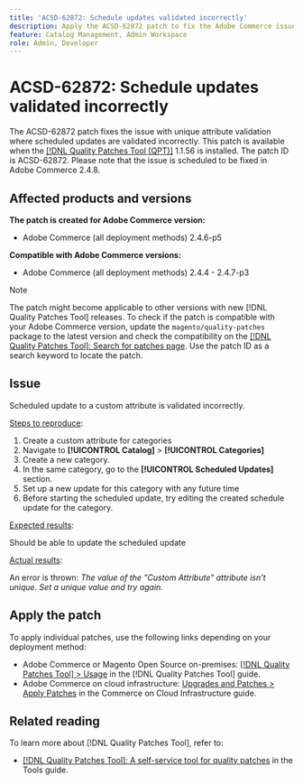 ```yaml
---
title: 'ACSD-62872: Schedule updates validated incorrectly'
description: Apply the ACSD-62872 patch to fix the Adobe Commerce issue with unique attribute validation where scheduled updates are validated incorrectly.
feature: Catalog Management, Admin Workspace
role: Admin, Developer
---
```


# ACSD-62872: Schedule updates validated incorrectly

The ACSD-62872 patch fixes the issue with unique attribute validation where scheduled updates are validated incorrectly. This patch is available when the [[!DNL Quality Patches Tool (QPT)]](/help/tools/quality-patches-tool/quality-patches-tool-to-self-serve-quality-patches.md) 1.1.56 is installed. The patch ID is ACSD-62872. Please note that the issue is scheduled to be fixed in Adobe Commerce 2.4.8.

## Affected products and versions

**The patch is created for Adobe Commerce version:**

* Adobe Commerce (all deployment methods) 2.4.6-p5

**Compatible with Adobe Commerce versions:**

* Adobe Commerce (all deployment methods) 2.4.4 - 2.4.7-p3

>[!NOTE]
>
>The patch might become applicable to other versions with new [!DNL Quality Patches Tool] releases. To check if the patch is compatible with your Adobe Commerce version, update the `magento/quality-patches` package to the latest version and check the compatibility on the [[!DNL Quality Patches Tool]: Search for patches page](https://experienceleague.adobe.com/tools/commerce-quality-patches/index.html). Use the patch ID as a search keyword to locate the patch.

## Issue

Scheduled update to a custom attribute is validated incorrectly.

<u>Steps to reproduce</u>:

1. Create a custom attribute for categories
1. Navigate to **[!UICONTROL Catalog]** > **[!UICONTROL Categories]**
1. Create a new category.
1. In the same category, go to the **[!UICONTROL Scheduled Updates]** section.
1. Set up a new update for this category with any future time
1. Before starting the scheduled update, try editing the created schedule update for the category.

<u>Expected results</u>:

Should be able to update the scheduled update

<u>Actual results</u>:

An error is thrown: *The value of the "Custom Attribute" attribute isn't unique. Set a unique value and try again.*

## Apply the patch

To apply individual patches, use the following links depending on your deployment method:

* Adobe Commerce or Magento Open Source on-premises: [[!DNL Quality Patches Tool] > Usage](/help/tools/quality-patches-tool/usage.md) in the [!DNL Quality Patches Tool] guide.
* Adobe Commerce on cloud infrastructure: [Upgrades and Patches > Apply Patches](https://experienceleague.adobe.com/docs/commerce-cloud-service/user-guide/develop/upgrade/apply-patches.html) in the Commerce on Cloud Infrastructure guide.


## Related reading

To learn more about [!DNL Quality Patches Tool], refer to:

* [[!DNL Quality Patches Tool]: A self-service tool for quality patches](/help/tools/quality-patches-tool/quality-patches-tool-to-self-serve-quality-patches.md) in the Tools guide.
